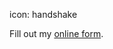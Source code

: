 icon: handshake

<div id="wufoo-w12waw4d1nmlnum">
Fill out my <a href="https://worlddominationsummit.wufoo.com/forms/w12waw4d1nmlnum">online form</a>.
</div>
<script type="text/javascript">var w12waw4d1nmlnum;(function(d, t) {
var s = d.createElement(t), options = {
'userName':'worlddominationsummit',
'formHash':'w12waw4d1nmlnum',
'autoResize':true,
'height':'865',
'async':true,
'host':'wufoo.com',
'header':'show',
'ssl':true};
s.src = ('https:' == d.location.protocol ? 'https://' : 'http://') + 'www.wufoo.com/scripts/embed/form.js';
s.onload = s.onreadystatechange = function() {
var rs = this.readyState; if (rs) if (rs != 'complete') if (rs != 'loaded') return;
try { w12waw4d1nmlnum = new WufooForm();w12waw4d1nmlnum.initialize(options);w12waw4d1nmlnum.display(); } catch (e) {}};
var scr = d.getElementsByTagName(t)[0], par = scr.parentNode; par.insertBefore(s, scr);
})(document, 'script');</script>

